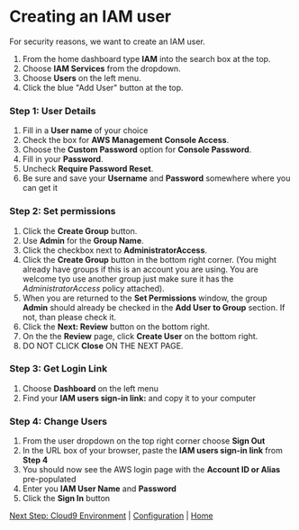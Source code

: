 # Creating an IAM user
For security reasons, we want to create an IAM user.

1. From the home dashboard type **IAM** into the search box at the top.
2. Choose **IAM Services** from the dropdown.
3. Choose **Users** on the left menu.
4. Click the blue "Add User" button at the top.

### Step 1: User Details
1. Fill in a **User name** of your choice
2. Check the box for **AWS Management Console Access**.
3. Choose the **Custom Password** option for **Console Password**.
4. Fill in your **Password**.
5. Uncheck **Require Password Reset**.
6. Be sure and save your **Username** and **Password** somewhere where you can get it

### Step 2: Set permissions
1. Click the **Create Group** button.
2. Use **Admin** for the **Group Name**.
3. Click the checkbox next to **AdministratorAccess**.
4. Click the **Create Group** button in the bottom right corner. (You might already have groups if this is an account you are using. You are welcome tyo use another group just make sure it has the *AdministratorAccess* policy attached).
5. When you are returned to the **Set Permissions** window, the group **Admin** should already be checked in the **Add User to Group** section. If not, than please check it.
6. Click the **Next: Review** button on the bottom right.
7. On the the **Review** page, click **Create User** on the bottom right.
8. DO NOT CLICK **Close** ON THE NEXT PAGE.

### Step 3: Get Login Link
1. Choose **Dashboard** on the left menu
2. Find your **IAM users sign-in link:** and copy it to your computer

### Step 4: Change Users
1. From the user dropdown on the top right corner choose **Sign Out**
2. In the URL box of your browser, paste the **IAM users sign-in link** from **Step 4**
3. You should now see the AWS login page with the **Account ID or Alias** pre-populated
4. Enter you **IAM User Name** and **Password**
5. Click the **Sign In** button

[Next Step: Cloud9 Environment](cloud9.md) | [Configuration](README.md) | [Home](../../README.md)